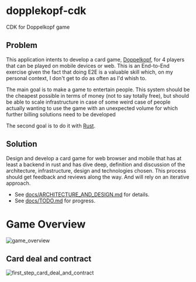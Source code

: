 # dopplekopf-cdk
CDK for Doppelkopf game

## Problem

This application intents to develop a card game, [Doppelkopf](https://en.wikipedia.org/wiki/Doppelkopf), for 4 players that can be played on mobile devices or web. This is an End-to-End exercise given the fact that doing E2E is a valuable skill which, on my personal context, I don't get to do as often as I'd whish to. 

The main goal is to make a game to entertain people. This system should be the cheapest possible in terms of money (not to say totally free), but should be able to scale infrastructure in case of some weird case of people actually wanting to use the game with an unexpected volume for which further billing solutions need to be developed

The second goal is to do it with [Rust](https://www.rust-lang.org/).

## Solution

Design and develop a card game for web browser and mobile that has at least a backend in rust and has dive deep, definition and discussion of the architecture, infrastructure, design and technologies chosen. This process should get feedback and reviews along the way. And will rely on an iterative approach.

* See [docs/ARCHITECTURE_AND_DESIGN.md](https://github.com/Rbatistab/dopplekopf-cdk/blob/main/docs/ARCHITECTURE_AND_DESIGN.md) for details.
* See [docs/TODO.md](https://github.com/Rbatistab/dopplekopf-cdk/blob/main/docs/TODO.md) for progress.

# Game Overview

![game_overview](https://drive.google.com/uc?export=view&id=1mwXmJg7Wf5M09esn7J_9TTux8-zYyMJh)

## Card deal and contract

![first_step_card_deal_and_contract](https://drive.google.com/uc?export=view&id=1zV2rW_a4iCs9uYO9FmfmYFaqUFYcwfPq)
